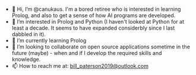 - 👋 Hi, I’m @canukaus. I'm a bored retiree who is interested in learning Prolog, and also to get a sense of how AI programs are developed.
- 👀 I’m interested in Prolog and Python (I haven't looked at Python for at least a decade. It seems to have expanded considerbly since I last dabbled in it).
- 🌱 I’m currently learning Prolog
- 💞️ I’m looking to collaborate on open source applications sometime in the future (maybe) - when and if I develop the required skills and knowledge.
- 📫 How to reach me at: bill_paterson2019@outlook.com

<!---
canukaus/canukaus is a ✨ special ✨ repository because its `README.md` (this file) appears on your GitHub profile.
You can click the Preview link to take a look at your changes.
--->
